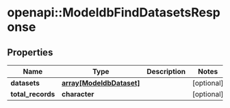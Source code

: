 # openapi::ModeldbFindDatasetsResponse


## Properties
Name | Type | Description | Notes
------------ | ------------- | ------------- | -------------
**datasets** | [**array[ModeldbDataset]**](modeldbDataset.md) |  | [optional] 
**total_records** | **character** |  | [optional] 


